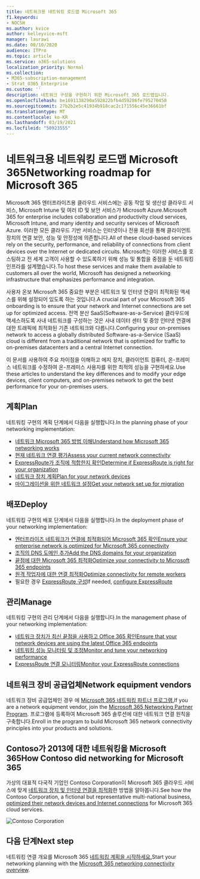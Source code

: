 ```yaml
---
title: 네트워크용 네트워킹 로드맵 Microsoft 365
f1.keywords:
- NOCSH
ms.author: kvice
author: kelleyvice-msft
manager: laurawi
ms.date: 08/10/2020
audience: ITPro
ms.topic: article
ms.service: o365-solutions
localization_priority: Normal
ms.collection:
- M365-subscription-management
- Strat_O365_Enterprise
ms.custom: ''
description: 네트워크 구성을 구현하기 위한 Microsoft 365 로드맵입니다.
ms.openlocfilehash: be1691138290a592822bfb4d59286fe795270450
ms.sourcegitcommit: 27b2b2e5c41934b918cac2c171556c45e36661bf
ms.translationtype: MT
ms.contentlocale: ko-KR
ms.lasthandoff: 03/19/2021
ms.locfileid: "50923555"
---
```

# <a name="networking-roadmap-for-microsoft-365"></a><span data-ttu-id="811bd-103">네트워크용 네트워킹 로드맵 Microsoft 365</span><span class="sxs-lookup"><span data-stu-id="811bd-103">Networking roadmap for Microsoft 365</span></span>

<span data-ttu-id="811bd-104">Microsoft 365 엔터프라이즈용 클라우드 서비스에는 공동 작업 및 생산성 클라우드 서비스, Microsoft Intune 및 여러 ID 및 보안 서비스가 Microsoft Azure.</span><span class="sxs-lookup"><span data-stu-id="811bd-104">Microsoft 365 for enterprise includes collaboration and productivity cloud services, Microsoft Intune, and many identity and security services of Microsoft Azure.</span></span> <span data-ttu-id="811bd-105">이러한 모든 클라우드 기반 서비스는 인터넷이나 전용 회선을 통해 클라이언트 장치의 연결 보안, 성능 및 안정성에 의존합니다.</span><span class="sxs-lookup"><span data-stu-id="811bd-105">All of these cloud-based services rely on the security, performance, and reliability of connections from client devices over the Internet or dedicated circuits.</span></span> <span data-ttu-id="811bd-106">Microsoft는 이러한 서비스를 호스팅하고 전 세계 고객이 사용할 수 있도록하기 위해 성능 및 통합을 중점을 둔 네트워킹 인프라를 설계했습니다.</span><span class="sxs-lookup"><span data-stu-id="811bd-106">To host these services and make them available to customers all over the world, Microsoft has designed a networking infrastructure that emphasizes performance and integration.</span></span> 

<span data-ttu-id="811bd-107">사용자 온보 Microsoft 365 중요한 부분은 네트워크 및 인터넷 연결이 최적화된 액세스를 위해 설정되어 있도록 하는 것입니다.</span><span class="sxs-lookup"><span data-stu-id="811bd-107">A crucial part of your Microsoft 365 onboarding is to ensure that your network and Internet connections are set up for optimized access.</span></span> <span data-ttu-id="811bd-108">전역 분산 SaaS(Software-as-a-Service) 클라우드에 액세스하도록 사내 네트워크를 구성하는 것은 사내 데이터 센터 및 중앙 인터넷 연결에 대한 트래픽에 최적화된 기존 네트워크와 다릅니다.</span><span class="sxs-lookup"><span data-stu-id="811bd-108">Configuring your on-premises network to access a globally distributed Software-as-a-Service (SaaS) cloud is different from a traditional network that is optimized for traffic to on-premises datacenters and a central Internet connection.</span></span> 

<span data-ttu-id="811bd-109">이 문서를 사용하여 주요 차이점을 이해하고 에지 장치, 클라이언트 컴퓨터, 온-프레미스 네트워크를 수정하여 온-프레미스 사용자를 위한 최적의 성능을 구현하세요.</span><span class="sxs-lookup"><span data-stu-id="811bd-109">Use these articles to understand the key differences and to modify your edge devices, client computers, and on-premises network to get the best performance for your on-premises users.</span></span>

## <a name="plan"></a><span data-ttu-id="811bd-110">계획</span><span class="sxs-lookup"><span data-stu-id="811bd-110">Plan</span></span>

<span data-ttu-id="811bd-111">네트워킹 구현의 계획 단계에서 다음을 실행합니다.</span><span class="sxs-lookup"><span data-stu-id="811bd-111">In the planning phase of your networking implementation:</span></span>

- [<span data-ttu-id="811bd-112">네트워크 Microsoft 365 방법 이해</span><span class="sxs-lookup"><span data-stu-id="811bd-112">Understand how Microsoft 365 networking works</span></span>](microsoft-365-networking-overview.md)
- [<span data-ttu-id="811bd-113">현재 네트워크 연결 평가</span><span class="sxs-lookup"><span data-stu-id="811bd-113">Assess your current network connectivity</span></span>](assessing-network-connectivity.md)
- [<span data-ttu-id="811bd-114">ExpressRoute가 조직에 적합한지 확인</span><span class="sxs-lookup"><span data-stu-id="811bd-114">Determine if ExpressRoute is right for your organization</span></span>](network-planning-with-expressroute.md)
- [<span data-ttu-id="811bd-115">네트워크 장치 계획</span><span class="sxs-lookup"><span data-stu-id="811bd-115">Plan for your network devices</span></span>](plan-for-network-devices.md)
- [<span data-ttu-id="811bd-116">마이그레이션을 위한 네트워크 설정</span><span class="sxs-lookup"><span data-stu-id="811bd-116">Get your network set up for migration</span></span>](network-and-migration-planning.md)

## <a name="deploy"></a><span data-ttu-id="811bd-117">배포</span><span class="sxs-lookup"><span data-stu-id="811bd-117">Deploy</span></span>

<span data-ttu-id="811bd-118">네트워킹 구현의 배포 단계에서 다음을 실행합니다.</span><span class="sxs-lookup"><span data-stu-id="811bd-118">In the deployment phase of your networking implementation:</span></span>

- [<span data-ttu-id="811bd-119">엔터프라이즈 네트워크가 연결에 최적화되어 Microsoft 365 확인</span><span class="sxs-lookup"><span data-stu-id="811bd-119">Ensure your enterprise network is optimized for Microsoft 365 connectivity</span></span>](set-up-network-for-microsoft-365.md)
- [<span data-ttu-id="811bd-120">조직의 DNS 도메인 추가</span><span class="sxs-lookup"><span data-stu-id="811bd-120">Add the DNS domains for your organization</span></span>](../admin/setup/add-domain.md)
- [<span data-ttu-id="811bd-121">끝점에 대한 Microsoft 365 최적화</span><span class="sxs-lookup"><span data-stu-id="811bd-121">Optimize your connectivity to Microsoft 365 endpoints</span></span>](microsoft-365-ip-web-service.md)
- [<span data-ttu-id="811bd-122">원격 작업자에 대한 연결 최적화</span><span class="sxs-lookup"><span data-stu-id="811bd-122">Optimize connectivity for remote workers</span></span>](microsoft-365-vpn-split-tunnel.md)
- <span data-ttu-id="811bd-123">필요한 경우 [ExpressRoute 구성](azure-expressroute.md)</span><span class="sxs-lookup"><span data-stu-id="811bd-123">If needed, [configure ExpressRoute](azure-expressroute.md)</span></span>

## <a name="manage"></a><span data-ttu-id="811bd-124">관리</span><span class="sxs-lookup"><span data-stu-id="811bd-124">Manage</span></span>

<span data-ttu-id="811bd-125">네트워킹 구현의 관리 단계에서 다음을 실행합니다.</span><span class="sxs-lookup"><span data-stu-id="811bd-125">In the management phase of your networking implementation:</span></span>

- [<span data-ttu-id="811bd-126">네트워크 장치가 최신 끝점을 사용하고 Office 365 확인</span><span class="sxs-lookup"><span data-stu-id="811bd-126">Ensure that your network devices are using the latest Office 365 endpoints</span></span>](microsoft-365-endpoints.md)
- [<span data-ttu-id="811bd-127">네트워킹 성능 모니터링 및 조정</span><span class="sxs-lookup"><span data-stu-id="811bd-127">Monitor and tune your networking performance</span></span>](network-planning-and-performance.md)
- [<span data-ttu-id="811bd-128">ExpressRoute 연결 모니터링</span><span class="sxs-lookup"><span data-stu-id="811bd-128">Monitor your ExpressRoute connections</span></span>](managing-expressroute-for-connectivity.md)

## <a name="network-equipment-vendors"></a><span data-ttu-id="811bd-129">네트워크 장비 공급업체</span><span class="sxs-lookup"><span data-stu-id="811bd-129">Network equipment vendors</span></span>

<span data-ttu-id="811bd-130">네트워크 장비 공급업체인 경우 에 [Microsoft 365 네트워킹 파트너 프로그램.](microsoft-365-networking-partner-program.md)</span><span class="sxs-lookup"><span data-stu-id="811bd-130">If you are a network equipment vendor, join the [Microsoft 365 Networking Partner Program](microsoft-365-networking-partner-program.md).</span></span> <span data-ttu-id="811bd-131">프로그램에 등록하여 Microsoft 365 솔루션에 대한 네트워크 연결 원칙을 구축합니다.</span><span class="sxs-lookup"><span data-stu-id="811bd-131">Enroll in the program to build Microsoft 365 network connectivity principles into your products and solutions.</span></span> 

## <a name="how-contoso-did-networking-for-microsoft-365"></a><span data-ttu-id="811bd-132">Contoso가 2013에 대한 네트워킹을 Microsoft 365</span><span class="sxs-lookup"><span data-stu-id="811bd-132">How Contoso did networking for Microsoft 365</span></span>

<span data-ttu-id="811bd-133">가상의 대표적 다국적 기업인 Contoso Corporation이 Microsoft 365 클라우드 서비스에 맞게 [네트워크 장치 및 인터넷 연결을 최적화](contoso-networking.md)한 방법을 알아봅니다.</span><span class="sxs-lookup"><span data-stu-id="811bd-133">See how the Contoso Corporation, a fictional but representative multi-national business, [optimized their network devices and Internet connections](contoso-networking.md) for Microsoft 365 cloud services.</span></span>

![Contoso Corporation](../media/contoso-overview/contoso-icon.png)

## <a name="next-step"></a><span data-ttu-id="811bd-135">다음 단계</span><span class="sxs-lookup"><span data-stu-id="811bd-135">Next step</span></span>

<span data-ttu-id="811bd-136">네트워킹 연결 개요를 Microsoft 365 [네트워킹 계획을 시작하세요.](microsoft-365-networking-overview.md)</span><span class="sxs-lookup"><span data-stu-id="811bd-136">Start your networking planning with the [Microsoft 365 networking connectivity overview](microsoft-365-networking-overview.md).</span></span>